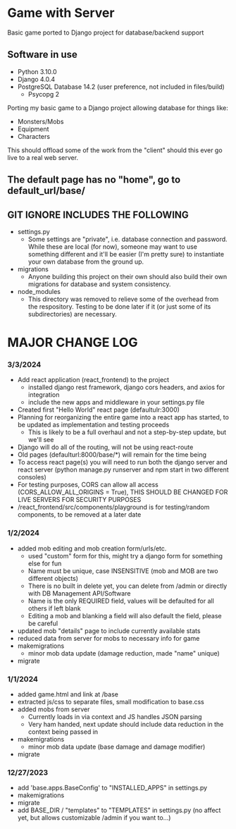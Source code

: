 # Game with Server
 Basic game ported to Django project for database/backend support

## Software in use
- Python 3.10.0
- Django 4.0.4
- PostgreSQL Database 14.2 (user preference, not included in files/build)
  - Psycopg 2

Porting my basic game to a Django project allowing database for things like:
- Monsters/Mobs
- Equipment
- Characters

This should offload some of the work from the "client" should this ever go live to a real web server.
## The default page has no "home", go to default_url/base/

## GIT IGNORE INCLUDES THE FOLLOWING
- settings.py
  - Some settings are "private", i.e. database connection and password. While these are local (for now), someone may want to use something different and it'll be easier (I'm pretty sure) to instantiate your own database from the ground up.
- migrations
  - Anyone building this project on their own should also build their own migrations for database and system consistency.
- node_modules
  - This directory was removed to relieve some of the overhead from the respository. Testing to be done later if it (or just some of its subdirectories) are necessary.

# MAJOR CHANGE LOG
### 3/3/2024
- Add react application (react_frontend) to the project
  - installed django rest framework, django cors headers, and axios for integration
  - include the new apps and middleware in your settings.py file
- Created first "Hello World" react page (defaultulr:3000)
- Planning for reorganizing the entire game into a react app has started, to be updated as implementation and testing proceeds
  - This is likely to be a full overhaul and not a step-by-step update, but we'll see
- Django will do all of the routing, will not be using react-route
- Old pages (defaulturl:8000/base/*) will remain for the time being
- To access react page(s) you will need to run both the django server and react server (python manage.py runserver and npm start in two different consoles)
- For testing purposes, CORS can allow all access (CORS_ALLOW_ALL_ORIGINS = True), THIS SHOULD BE CHANGED FOR LIVE SERVERS FOR SECURITY PURPOSES
- /react_frontend/src/components/playground is for testing/random components, to be removed at a later date

### 1/2/2024
- added mob editing and mob creation form/urls/etc.
  - used "custom" form for this, might try a django form for something else for fun
  - Name must be unique, case INSENSITIVE (mob and MOB are two different objects)
  - There is no built in delete yet, you can delete from /admin or directly with DB Management API/Software
  - Name is the only REQUIRED field, values will be defaulted for all others if left blank
  - Editing a mob and blanking a field will also default the field, please be careful
- updated mob "details" page to include currently available stats
- reduced data from server for mobs to necessary info for game
- makemigrations
  - minor mob data update (damage reduction, made "name" unique)
- migrate

### 1/1/2024
- added game.html and link at /base
- extracted js/css to separate files, small modification to base.css
- added mobs from server
  - Currently loads in via context and JS handles JSON parsing
  - Very ham handed, next update should include data reduction in the context being passed in
- makemigrations
  - minor mob data update (base damage and damage modifier)
- migrate

### 12/27/2023
- add 'base.apps.BaseConfig' to "INSTALLED_APPS" in settings.py
- makemigrations
- migrate
- add BASE_DIR / "templates" to "TEMPLATES" in settings.py (no affect yet, but allows customizable /admin if you want to...)